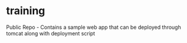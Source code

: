 # training
Public Repo - Contains a sample web app that can be deployed through tomcat along with deployment script
